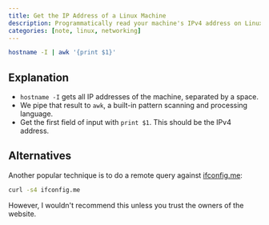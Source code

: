 ```yaml
---
title: Get the IP Address of a Linux Machine
description: Programmatically read your machine's IPv4 address on Linux.
categories: [note, linux, networking]
---
```


```bash {data-copyable="true"}
hostname -I | awk '{print $1}'
```

## Explanation

- `hostname -I` gets all IP addresses of the machine, separated by a space.
- We pipe that result to `awk`, a built-in pattern scanning and processing language.
- Get the first field of input with `print $1`. This should be the IPv4 address.

## Alternatives

Another popular technique is to do a remote query against [ifconfig.me](ifconfig.me):

```bash {data-copyable="true"}
curl -s4 ifconfig.me
```

However, I wouldn't recommend this unless you trust the owners of the website.
